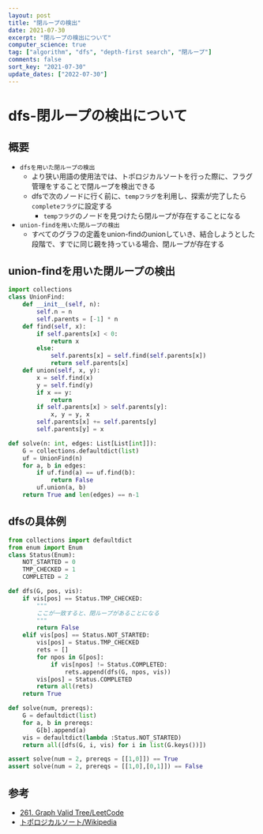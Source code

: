 ```yaml
---
layout: post
title: "閉ループの検出"
date: 2021-07-30
excerpt: "閉ループの検出について"
computer_science: true
tag: ["algorithm", "dfs", "depth-first search", "閉ループ"]
comments: false
sort_key: "2021-07-30"
update_dates: ["2022-07-30"]
---
```


# dfs-閉ループの検出について

## 概要
 - `dfsを用いた閉ループの検出`
   - より狭い用語の使用法では、トポロジカルソートを行った際に、フラグ管理をすることで閉ループを検出できる
   - dfsで次のノードに行く前に、`tempフラグ`を利用し、探索が完了したら`completeフラグ`に設定する
     - `tempフラグ`のノードを見つけたら閉ループが存在することになる
 - `union-findを用いた閉ループの検出`
   - すべてのグラフの定義をunion-findのunionしていき、結合しようとした段階で、すでに同じ親を持っている場合、閉ループが存在する

## union-findを用いた閉ループの検出

```python
import collections
class UnionFind:
    def __init__(self, n):
        self.n = n
        self.parents = [-1] * n
    def find(self, x):
        if self.parents[x] < 0:
            return x
        else:
            self.parents[x] = self.find(self.parents[x])
            return self.parents[x]
    def union(self, x, y):
        x = self.find(x)
        y = self.find(y)
        if x == y:
            return
        if self.parents[x] > self.parents[y]:
            x, y = y, x
        self.parents[x] += self.parents[y]
        self.parents[y] = x

def solve(n: int, edges: List[List[int]]):
    G = collections.defaultdict(list)
    uf = UnionFind(n)
    for a, b in edges:
        if uf.find(a) == uf.find(b):
            return False
        uf.union(a, b)
    return True and len(edges) == n-1
```

## dfsの具体例

```python
from collections import defaultdict
from enum import Enum
class Status(Enum):
    NOT_STARTED = 0
    TMP_CHECKED = 1
    COMPLETED = 2

def dfs(G, pos, vis):
    if vis[pos] == Status.TMP_CHECKED:
        """
        ここが一致すると、閉ループがあることになる
        """
        return False
    elif vis[pos] == Status.NOT_STARTED:
        vis[pos] = Status.TMP_CHECKED
        rets = []
        for npos in G[pos]:
            if vis[npos] != Status.COMPLETED:
                rets.append(dfs(G, npos, vis))
        vis[pos] = Status.COMPLETED
        return all(rets)
    return True

def solve(num, prereqs):
    G = defaultdict(list)
    for a, b in prereqs:
        G[b].append(a)
    vis = defaultdict(lambda :Status.NOT_STARTED)
    return all([dfs(G, i, vis) for i in list(G.keys())])

assert solve(num = 2, prereqs = [[1,0]]) == True
assert solve(num = 2, prereqs = [[1,0],[0,1]]) == False
```

## 参考
 - [261. Graph Valid Tree/LeetCode](https://leetcode.com/problems/graph-valid-tree/)
 - [トポロジカルソート/Wikipedia](https://ja.wikipedia.org/wiki/%E3%83%88%E3%83%9D%E3%83%AD%E3%82%B8%E3%82%AB%E3%83%AB%E3%82%BD%E3%83%BC%E3%83%88)
